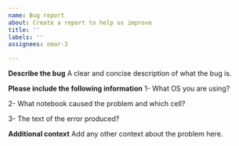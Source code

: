 ```yaml
---
name: Bug report
about: Create a report to help us improve
title: ''
labels: ''
assignees: omar-3

---
```


**Describe the bug**
A clear and concise description of what the bug is.

**Please include the following information**
1- What OS you are using?

2- What notebook caused the problem and which cell?

3- The text of the error produced?


**Additional context**
Add any other context about the problem here.
